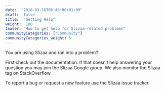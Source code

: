 ```yaml
---
date:  "2018-03-16T06:45:00+01:00"
draft:  false
title:  "Getting Help"
weight:  100
teaser: "How to get help for Slizaa-related problems"
communityCategories: ["Community"]
communityCategories_weight: 5
---
```


You are using Slizaa and ran into a problem?

First check out the documentation. If that doesn’t help answering your question you may join the Slizaa Google group. We also monitor the Slizaa tag on StackOverflow.

To report a bug or request a new feature use the Slizaa issue tracker.